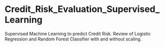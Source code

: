 # Credit_Risk_Evaluation_Supervised_Learning
Supervised Machine Learning to predict Credit Risk.  Review of Logistic Regression and Random Forest Classifier with and without scaling.
